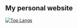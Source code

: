 ## My personal website
[![Top Langs](https://github-readme-stats.vercel.app/api/top-langs/?username=sujinhhh&layout=compact)](https://github.com/sujinhhh/sujinhhh)
